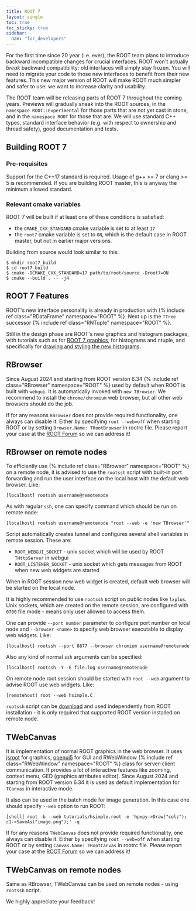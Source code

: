 ```yaml
---
title: ROOT 7
layout: single
toc: true
toc_sticky: true
sidebar:
  nav: "for_developers"
---
```


For the first time since 20 year (i.e. ever), the ROOT team plans to introduce backward incompatible changes for crucial interfaces.
ROOT won't actually *break* backward compatibility: old interfaces will simply stay frozen.
You will need to migrate your code to those new interfaces to benefit from their new features.
This new major version of ROOT will make ROOT much simpler and safer to use: we want to increase clarity and usability.

The ROOT team will be releasing parts of ROOT 7 throughout the coming years.
Previews will gradually sneak into the ROOT sources, in the `namespace ROOT::Experimental` for those parts that are not yet cast in stone, and in the `namespace ROOT` for those that are.
We will use standard C++ types, standard interface behavior (e.g. with respect to ownership and thread safety), good documentation and tests.

## Building ROOT 7
### Pre-requisites
Support for the C++17 standard is required. Usage of g++ >= 7 or clang >= 5 is recommended.
If you are building ROOT master, this is anyway the minimum allowed standard.

### Relevant cmake variables
ROOT 7 will be built if at least one of these conditions is satisfied:
- the `CMAKE_CXX_STANDARD` cmake variable is set to at least `17`
- the `root7` cmake variable is set to `ON`, which is the default case in ROOT master, but not in earlier major versions.

Building from source would look similar to this:

    $ mkdir root7_build
    $ cd root7_build
    $ cmake -DCMAKE_CXX_STANDARD=17 path/to/root/source -Droot7=ON
    $ cmake --build . -- -j4

## ROOT 7 Features

ROOT's new interface personality is already in production with {% include ref class="RDataFrame" namespace="ROOT" %}.
Next up is the `TTree` successor {% include ref class="RNTuple" namespace="ROOT" %}.


Still in the design phase are ROOT's new graphics and histogram packages, with tutorials such as
for [ROOT 7 graphics](https://github.com/root-project/root/tree/master/tutorials/experimental/rcanvas),
for histograms and ntuple,
and specifically for [drawing and styling the new histograms](https://github.com/root-project/root/blob/master/tutorials/experimental/rcanvas/rh1.cxx).

## RBrowser

Since August 2024 and starting from ROOT version 6.34 {% include ref class="RBrowser" namespace="ROOT" %} used by default when ROOT is built with `webgui`.
It is automatically invoked with `new TBrowser`. We recommend to install the `chrome/chromium` web browser, but all other web browsers should do the job.

If for any reasons `RBrowser` does not provide required functionality, one always can disable it.
Either by specifying `root --web=off` when starting ROOT or by setting `Browser.Name: TRootBrowser` in rootrc file.
Please report your case at the [ROOT Forum](https://root-forum.cern.ch) so we can address it!

## RBrowser on remote nodes

To efficiently use {% include ref class="RBrowser" namespace="ROOT" %} on a remote node,
it is advised to use the `rootssh` script with built-in port forwarding and run
the user interface on the local host with the default web browser. Like:

    [localhost] rootssh username@remotenode

As with regular `ssh`, one can specify command which should be run on remote node:

    [localhost] rootssh username@remotenode "root --web -e 'new TBrowser'"

Script automatically creates tunnel and configures several shell variables in remote session. These are:

- `ROOT_WEBGUI_SOCKET` - unix socket which will be used by ROOT `THttpServer` in webgui
- `ROOT_LISTENER_SOCKET` - unix socket which gets messages from ROOT when new web widgets are started

When in ROOT session new web widget is created, default web browser will be started on the local node.

It is highly recommended to use `rootssh` script on public nodes like `lxplus`. Unix sockets, which are created on
the remote session, are configured with `0700` file mode - means only user allowed to access them.

One can provide `--port number` parameter to configure port number on local node and `--browser <name>` to specify
web browser executable to display web widgets. Like:

    [localhost] rootssh --port 8877 --browser chromium username@remotenode

Also any kind of normal `ssh` arguments can be specified:

    [localhost] rootssh -Y -E file.log username@remotenode

On remote node root session should be started with `root --web` argument to advise ROOT use web widgets. Like:

    [remotehost] root --web hsimple.C

`rootssh` script can be [download](https://raw.githubusercontent.com/root-project/root/master/config/rootssh)
and used independently from ROOT installation - it is only required that supported ROOT version installed on remote node.


## TWebCanvas

It is implementation of normal ROOT graphics in the web browser.
It uses [jsroot](https://root.cern/js/) for graphics, [openui5](https://openui5.org/) for GUI
and RWebWindow {% include ref class="RWebWindow" namespace="ROOT" %} class for server-client communication.
It provides a lot of interactive features like zooming, context menu, GED (graphics attributes editor).
Since August 2024 and starting from ROOT version 6.34 it is used as default implementation for `TCanvas` in interactive mode.

It also can be used in the batch mode for image generation. In this case one should specify `--web` option to run ROOT:

    [shell] root -b --web tutorials/hsimple.root -e 'hpxpy->Draw("colz"); c1->SaveAs("image.png");' -q

If for any reasons `TWebCanvas` does not provide required functionality, one always can disable it.
Either by specifying `root --web=off` when starting ROOT or by setting `Canvas.Name: TRootCanvas` in rootrc file.
Please report your case at the [ROOT Forum](https://root-forum.cern.ch) so we can address it!


## TWebCanvas on remote nodes

Same as RBrowser, TWebCanvas can be used on remote nodes - using `rootssh` script.


We highly appreciate your feedback!

